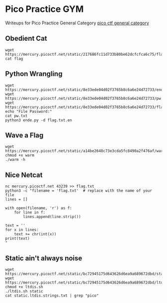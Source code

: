 # Pico Practice GYM

Writeups for Pico Practice General Category [pico ctf general category](https://play.picoctf.org/practice?category=5&page=1)

## **Obedient Cat**
```console
wget https://mercury.picoctf.net/static/217686fc11d733b80be62dcfcfca6c75/flag 
cat flag
```

## **Python Wrangling**
``` 
wget https://mercury.picoctf.net/static/8e33ede04d02f3765b8c6a6e24d72733/ende.py
wget https://mercury.picoctf.net/static/8e33ede04d02f3765b8c6a6e24d72733/pw.txt
wget https://mercury.picoctf.net/static/8e33ede04d02f3765b8c6a6e24d72733/flag.txt.en
echo "File Password:"
cat pw.txt
python3 ende.py -d flag.txt.en
```
## **Wave a Flag**
``` 
wget https://mercury.picoctf.net/static/a14be2648c73e3cda5fc8490a2f476af/warm
chmod +x warm
./warm -h
```

## **Nice Netcat**
```
nc mercury.picoctf.net 43239 >> flag.txt
python3 -c "filename = 'flag.txt'  # replace with the name of your file
lines = []

with open(filename, 'r') as f:
    for line in f:
        lines.append(line.strip())

text = ''
for x in lines:
    text += chr(int(x))
print(text)
"
```
## **Static ain't always noise**
```
wget https://mercury.picoctf.net/static/bc72945175d643626d6ea9a689672dbd/static
wget https://mercury.picoctf.net/static/bc72945175d643626d6ea9a689672dbd/ltdis.sh
chmod +x ltdis.sh
./ltdis.sh static
cat static.ltdis.strings.txt | grep "pico"
```

